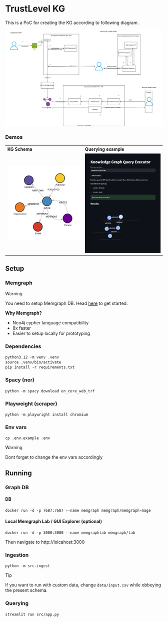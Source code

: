 
# TrustLevel KG 

This is a PoC for creating the KG according to following diagram.

![KG System Architecture](/kg/assets/diagram.drawio.svg)


### Demos


|     |     |
| --- | --- |
| **KG Schema** | **Querying example** | 
| ![KG Schema](/kg/assets/kg_schema.png) | ![Querying Example](/kg/assets/querying_example.png) |




## Setup

### Memgraph
> [!WARNING]  
> You need to setup Memgraph DB. Head [here](https://memgraph.com/docs/getting-started) to get started. 

**Why Memgraph?**
- Neo4j cypher language compatibility
- 8x faster
- Easier to setup locally for prototyping


### Dependencies
```
python3.12 -m venv .venv
source .venv/bin/activate
pip install -r requirements.txt
``` 

### Spacy (ner)
```
python -m spacy download en_core_web_trf
```

### Playweight (scraper)
```
python -m playwright install chromium
```

### Env vars
```
cp .env.example .env
```
> [!WARNING]  
> Dont forget to change the env vars accordingly


## Running

### Graph DB

#### DB
```
docker run -d -p 7687:7687 --name memgraph memgraph/memgraph-mage
```

#### Local Memgraph Lab / GUI Explorer (optional)
```
docker run -d -p 3000:3000 --name memgraphlab memgraph/lab
```

Then navigate to http://lolcahost:3000


### Ingestion
```
python -m src.ingest
```
 
> [!TIP]  
> If you want to run with custom data, change `data/input.csv` while obbeying the present schema.



### Querying

```
streamlit run src/app.py
```